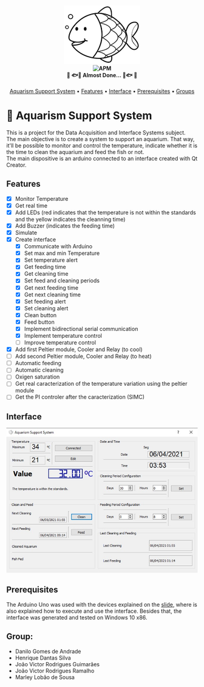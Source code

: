 <h4 align="center">
<img src="https://github.com/danilogoan/AquarismSupportSystem/blob/main/Qt/AquarismSupportSystem/Images/pngLogo.jpg" width="200"><br>
	<img alt="APM" src="https://img.shields.io/apm/l/vim-mode"><br>
	🚧 🐟🐡 Almost Done... 🐡🐟 🚧
</h4>

<p align="center">
 <a href="#-Aquarism-Support-System">Aquarism Support System</a> • 
 <a href="#Features">Features</a> • 
 <a href="#Interface">Interface</a> • 
 <a href="#Prerequisites">Prerequisites</a> • 
 <a href="#Group">Groups</a>
</p>

# 🐠 Aquarism Support System
This is a project for the Data Acquisition and Interface Systems subject.\
The main objective is to create a system to support an aquarium. That way, it'll be possible to monitor and control the temperature, indicate whether it is the time to clean the aquarium and feed the fish or not.\
The main dispositive is an arduino connected to an interface created with Qt Creator.

## Features
- [x] Monitor Temperature
- [x] Get real time
- [x] Add LEDs (red indicates that the temperature is not within the standards and the yellow indicates the cleanning time)
- [x] Add Buzzer (indicates the feeding time)
- [x] Simulate
- [x] Create interface
  - [x] Communicate with Arduino
  - [x] Set max and min Temperature
  - [x] Set temperature alert
  - [x] Get feeding time
  - [x] Get cleaning time
  - [x] Set feed and cleaning periods
  - [x] Get next feeding time
  - [x] Get next cleaning time
  - [x] Set feeding alert
  - [x] Set cleaning alert
  - [x] Clean button
  - [x] Feed button
  - [x] Implement bidirectional serial communication
  - [x] Implement temperature control
  - [ ] Improve temperature control
- [x] Add first Peltier module, Cooler and Relay (to cool)
- [ ] Add second Peltier module, Cooler and Relay (to heat)
- [ ] Automatic feeding
- [ ] Automatic cleaning
- [ ] Oxigen saturation
- [ ] Get real caracterization of the temperature variation using the peltier module
- [ ] Get the PI controler after the caracterization (SIMC)

## Interface
![alt text](https://github.com/danilogoan/AquarismSupportSystem/blob/main/Qt/AquarismSupportSystem/Images/Interface.jpg?raw=true)

## Prerequisites
The Arduino Uno was used with the devices explained on the [slide](https://github.com/danilogoan/AquarismSupportSystem/blob/main/SADI_Aquarism_Support_System_Slides.pdf), where is also explained how to execute and use the interface.
Besides that, the interface was generated and tested on Windows 10 x86.

## Group:

- Danilo Gomes de Andrade
- Henrique Dantas Silva
- João Victor Rodrigues Guimarães
- João Victor Rodrigues Ramalho
- Marley Lobão de Sousa
